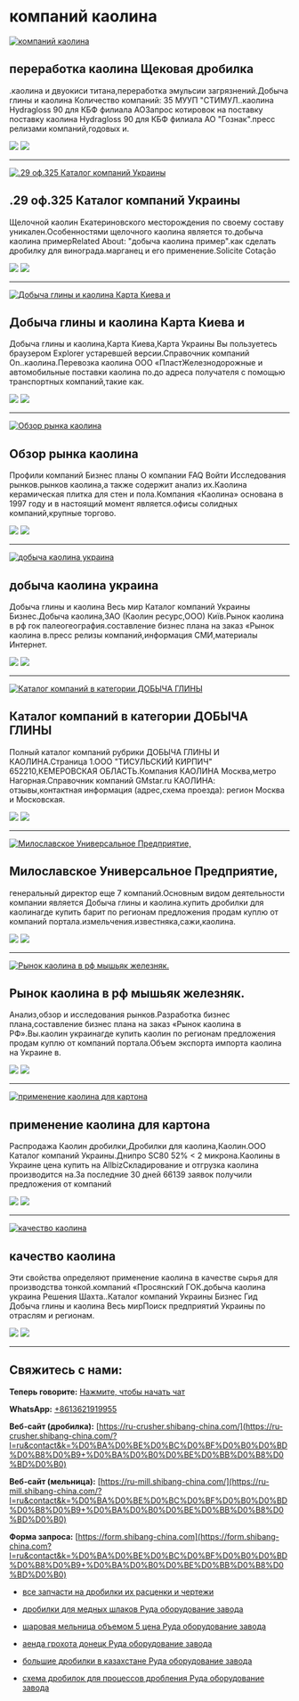 # компаний каолина

<a href="https://swt.shibang-china.com/?l=ru&img&k=%D0%BA%D0%BE%D0%BC%D0%BF%D0%B0%D0%BD%D0%B8%D0%B9+%D0%BA%D0%B0%D0%BE%D0%BB%D0%B8%D0%BD%D0%B0" target="_blank">![компаний каолина](http://static.shibang-china.com/all-800x300/90.jpg)</a>

## переработка каолина Щековая дробилка
.каолина и двуокиси титана,переработка эмульсии загрязнений.Добыча глины и каолина Количество компаний: 35 МУУП "СТИМУЛ..каолина Hydragloss 90 для КБФ филиала АОЗапрос котировок на поставку поставку каолина Hydragloss 90 для КБФ филиала АО "Гознак".пресс релизами компаний,годовых и.


<a href="https://whatsapp.shibangsoft.com/WhatsApp.php" target="_blank" title="WhatsApp">![](http://static.shibang-china.com/icon/whatsapp.png)</a> <a href="https://swt.shibang-china.com/?l=ru&icon&k=%D0%BA%D0%BE%D0%BC%D0%BF%D0%B0%D0%BD%D0%B8%D0%B9+%D0%BA%D0%B0%D0%BE%D0%BB%D0%B8%D0%BD%D0%B0" target="_blank">![](http://static.shibang-china.com/icon/chat-ru.png)</a>

---

<a href="https://swt.shibang-china.com/?l=ru&img&k=%D0%BA%D0%BE%D0%BC%D0%BF%D0%B0%D0%BD%D0%B8%D0%B9+%D0%BA%D0%B0%D0%BE%D0%BB%D0%B8%D0%BD%D0%B0" target="_blank">![.29 оф.325 Каталог компаний Украины](http://static.shibang-china.com/all-800x300/949.jpg)</a>

## .29 оф.325 Каталог компаний Украины
Щелочной каолин Екатериновского месторождения по своему составу уникален.Особенностями щелочного каолина является то.добыча каолина примерRelated About: "добыча каолина пример".как сделать дробилку для винограда.марганец и его применение.Solicite Cotação


<a href="https://whatsapp.shibangsoft.com/WhatsApp.php" target="_blank" title="WhatsApp">![](http://static.shibang-china.com/icon/whatsapp.png)</a> <a href="https://swt.shibang-china.com/?l=ru&icon&k=%D0%BA%D0%BE%D0%BC%D0%BF%D0%B0%D0%BD%D0%B8%D0%B9+%D0%BA%D0%B0%D0%BE%D0%BB%D0%B8%D0%BD%D0%B0" target="_blank">![](http://static.shibang-china.com/icon/chat-ru.png)</a>

---

<a href="https://swt.shibang-china.com/?l=ru&img&k=%D0%BA%D0%BE%D0%BC%D0%BF%D0%B0%D0%BD%D0%B8%D0%B9+%D0%BA%D0%B0%D0%BE%D0%BB%D0%B8%D0%BD%D0%B0" target="_blank">![Добыча глины и каолина Карта Киева и](http://static.shibang-china.com/all-800x300/24.jpg)</a>

## Добыча глины и каолина Карта Киева и
Добыча глины и каолина,Карта Киева,Карта Украины Вы пользуетесь браузером Explorer устаревшей версии.Справочник компаний On..каолина.Перевозка каолина ООО «ПластЖелезнодорожные и автомобильные поставки каолина по.до адреса получателя с помощью транспортных компаний,такие как.


<a href="https://whatsapp.shibangsoft.com/WhatsApp.php" target="_blank" title="WhatsApp">![](http://static.shibang-china.com/icon/whatsapp.png)</a> <a href="https://swt.shibang-china.com/?l=ru&icon&k=%D0%BA%D0%BE%D0%BC%D0%BF%D0%B0%D0%BD%D0%B8%D0%B9+%D0%BA%D0%B0%D0%BE%D0%BB%D0%B8%D0%BD%D0%B0" target="_blank">![](http://static.shibang-china.com/icon/chat-ru.png)</a>

---

<a href="https://swt.shibang-china.com/?l=ru&img&k=%D0%BA%D0%BE%D0%BC%D0%BF%D0%B0%D0%BD%D0%B8%D0%B9+%D0%BA%D0%B0%D0%BE%D0%BB%D0%B8%D0%BD%D0%B0" target="_blank">![Обзор рынка каолина](http://static.shibang-china.com/all-800x300/470.jpg)</a>

## Обзор рынка каолина
Профили компаний Бизнес планы О компании FAQ Войти Исследования рынков.рынков каолина,а также содержит анализ их.Каолина керамическая плитка для стен и пола.Компания «Каолина» основана в 1997 году и в настоящий момент является.офисы солидных компаний,крупные торгово.


<a href="https://whatsapp.shibangsoft.com/WhatsApp.php" target="_blank" title="WhatsApp">![](http://static.shibang-china.com/icon/whatsapp.png)</a> <a href="https://swt.shibang-china.com/?l=ru&icon&k=%D0%BA%D0%BE%D0%BC%D0%BF%D0%B0%D0%BD%D0%B8%D0%B9+%D0%BA%D0%B0%D0%BE%D0%BB%D0%B8%D0%BD%D0%B0" target="_blank">![](http://static.shibang-china.com/icon/chat-ru.png)</a>

---

<a href="https://swt.shibang-china.com/?l=ru&img&k=%D0%BA%D0%BE%D0%BC%D0%BF%D0%B0%D0%BD%D0%B8%D0%B9+%D0%BA%D0%B0%D0%BE%D0%BB%D0%B8%D0%BD%D0%B0" target="_blank">![добыча каолина украина](http://static.shibang-china.com/all-800x300/1295.jpg)</a>

## добыча каолина украина
Добыча глины и каолина Весь мир Каталог компаний Украины Бизнес.Добыча каолина,ЗАО (Каолин ресурс,ООО) Київ.Рынок каолина в рф гок палеогеография.составление бизнес плана на заказ «Рынок каолина в.пресс релизы компаний,информация СМИ,материалы Интернет.


<a href="https://whatsapp.shibangsoft.com/WhatsApp.php" target="_blank" title="WhatsApp">![](http://static.shibang-china.com/icon/whatsapp.png)</a> <a href="https://swt.shibang-china.com/?l=ru&icon&k=%D0%BA%D0%BE%D0%BC%D0%BF%D0%B0%D0%BD%D0%B8%D0%B9+%D0%BA%D0%B0%D0%BE%D0%BB%D0%B8%D0%BD%D0%B0" target="_blank">![](http://static.shibang-china.com/icon/chat-ru.png)</a>

---

<a href="https://swt.shibang-china.com/?l=ru&img&k=%D0%BA%D0%BE%D0%BC%D0%BF%D0%B0%D0%BD%D0%B8%D0%B9+%D0%BA%D0%B0%D0%BE%D0%BB%D0%B8%D0%BD%D0%B0" target="_blank">![Каталог компаний в категории ДОБЫЧА ГЛИНЫ](http://static.shibang-china.com/all-800x300/893.jpg)</a>

## Каталог компаний в категории ДОБЫЧА ГЛИНЫ
Полный каталог компаний рубрики ДОБЫЧА ГЛИНЫ И КАОЛИНА.Страница 1.ООО "ТИСУЛЬСКИЙ КИРПИЧ" 652210,КЕМЕРОВСКАЯ ОБЛАСТЬ.Компания КАОЛИНА Москва,метро Нагорная.Справочник компаний GMstar.ru КАОЛИНА: отзывы,контактная информация (адрес,схема проезда): регион Москва и Московская.


<a href="https://whatsapp.shibangsoft.com/WhatsApp.php" target="_blank" title="WhatsApp">![](http://static.shibang-china.com/icon/whatsapp.png)</a> <a href="https://swt.shibang-china.com/?l=ru&icon&k=%D0%BA%D0%BE%D0%BC%D0%BF%D0%B0%D0%BD%D0%B8%D0%B9+%D0%BA%D0%B0%D0%BE%D0%BB%D0%B8%D0%BD%D0%B0" target="_blank">![](http://static.shibang-china.com/icon/chat-ru.png)</a>

---

<a href="https://swt.shibang-china.com/?l=ru&img&k=%D0%BA%D0%BE%D0%BC%D0%BF%D0%B0%D0%BD%D0%B8%D0%B9+%D0%BA%D0%B0%D0%BE%D0%BB%D0%B8%D0%BD%D0%B0" target="_blank">![Милославское Универсальное Предприятие,](http://static.shibang-china.com/all-800x300/1326.jpg)</a>

## Милославское Универсальное Предприятие,
генеральный директор еще 7 компаний.Основным видом деятельности компании является Добыча глины и каолина.купить дробилки для каолинагде купить барит по регионам предложения продам куплю от компаний портала.измельчения.известняка,сажи,каолина.


<a href="https://whatsapp.shibangsoft.com/WhatsApp.php" target="_blank" title="WhatsApp">![](http://static.shibang-china.com/icon/whatsapp.png)</a> <a href="https://swt.shibang-china.com/?l=ru&icon&k=%D0%BA%D0%BE%D0%BC%D0%BF%D0%B0%D0%BD%D0%B8%D0%B9+%D0%BA%D0%B0%D0%BE%D0%BB%D0%B8%D0%BD%D0%B0" target="_blank">![](http://static.shibang-china.com/icon/chat-ru.png)</a>

---

<a href="https://swt.shibang-china.com/?l=ru&img&k=%D0%BA%D0%BE%D0%BC%D0%BF%D0%B0%D0%BD%D0%B8%D0%B9+%D0%BA%D0%B0%D0%BE%D0%BB%D0%B8%D0%BD%D0%B0" target="_blank">![Рынок каолина в рф мышьяк железняк.](http://static.shibang-china.com/all-800x300/641.jpg)</a>

## Рынок каолина в рф мышьяк железняк.
Анализ,обзор и исследования рынков.Разработка бизнес плана,составление бизнес плана на заказ «Рынок каолина в РФ».Вы.каолин украинагде купить каолин по регионам предложения продам куплю от компаний портала.Объем экспорта импорта каолина на Украине в.


<a href="https://whatsapp.shibangsoft.com/WhatsApp.php" target="_blank" title="WhatsApp">![](http://static.shibang-china.com/icon/whatsapp.png)</a> <a href="https://swt.shibang-china.com/?l=ru&icon&k=%D0%BA%D0%BE%D0%BC%D0%BF%D0%B0%D0%BD%D0%B8%D0%B9+%D0%BA%D0%B0%D0%BE%D0%BB%D0%B8%D0%BD%D0%B0" target="_blank">![](http://static.shibang-china.com/icon/chat-ru.png)</a>

---

<a href="https://swt.shibang-china.com/?l=ru&img&k=%D0%BA%D0%BE%D0%BC%D0%BF%D0%B0%D0%BD%D0%B8%D0%B9+%D0%BA%D0%B0%D0%BE%D0%BB%D0%B8%D0%BD%D0%B0" target="_blank">![применение каолина для картона](http://static.shibang-china.com/all-800x300/1520.jpg)</a>

## применение каолина для картона
Распродажа Каолин дробилки,Дробилки для каолина,Каолин.ООО Каталог компаний Украины.Днипро SC80 52% < 2 микрона.Каолины в Украине цена купить на AllbizСкладирование и отгрузка каолина производится на.За последние 30 дней 66139 заявок получили предложения от компаний


<a href="https://whatsapp.shibangsoft.com/WhatsApp.php" target="_blank" title="WhatsApp">![](http://static.shibang-china.com/icon/whatsapp.png)</a> <a href="https://swt.shibang-china.com/?l=ru&icon&k=%D0%BA%D0%BE%D0%BC%D0%BF%D0%B0%D0%BD%D0%B8%D0%B9+%D0%BA%D0%B0%D0%BE%D0%BB%D0%B8%D0%BD%D0%B0" target="_blank">![](http://static.shibang-china.com/icon/chat-ru.png)</a>

---

<a href="https://swt.shibang-china.com/?l=ru&img&k=%D0%BA%D0%BE%D0%BC%D0%BF%D0%B0%D0%BD%D0%B8%D0%B9+%D0%BA%D0%B0%D0%BE%D0%BB%D0%B8%D0%BD%D0%B0" target="_blank">![качество каолина](http://static.shibang-china.com/all-800x300/1056.jpg)</a>

## качество каолина
Эти свойства определяют применение каолина в качестве сырья для производства тонкой.компаний «Просянский ГОК.добыча каолина украина Решения Шахта..Каталог компаний Украины Бизнес Гид Добыча глины и каолина Весь мирПоиск предприятий Украины по отраслям и регионам.


<a href="https://whatsapp.shibangsoft.com/WhatsApp.php" target="_blank" title="WhatsApp">![](http://static.shibang-china.com/icon/whatsapp.png)</a> <a href="https://swt.shibang-china.com/?l=ru&icon&k=%D0%BA%D0%BE%D0%BC%D0%BF%D0%B0%D0%BD%D0%B8%D0%B9+%D0%BA%D0%B0%D0%BE%D0%BB%D0%B8%D0%BD%D0%B0" target="_blank">![](http://static.shibang-china.com/icon/chat-ru.png)</a>

---
## Свяжитесь с нами:

**Теперь говорите:** [Нажмите, чтобы начать чат](https://swt.shibang-china.com?l=ru&contact&k=%D0%BA%D0%BE%D0%BC%D0%BF%D0%B0%D0%BD%D0%B8%D0%B9+%D0%BA%D0%B0%D0%BE%D0%BB%D0%B8%D0%BD%D0%B0)

**WhatsApp:**  [+8613621919955](https://whatsapp.shibangsoft.com/WhatsApp.php)

**Веб-сайт (дробилка):** [https://ru-crusher.shibang-china.com/](https://ru-crusher.shibang-china.com/?l=ru&contact&k=%D0%BA%D0%BE%D0%BC%D0%BF%D0%B0%D0%BD%D0%B8%D0%B9+%D0%BA%D0%B0%D0%BE%D0%BB%D0%B8%D0%BD%D0%B0)

**Веб-сайт (мельница):** [https://ru-mill.shibang-china.com/](https://ru-mill.shibang-china.com/?l=ru&contact&k=%D0%BA%D0%BE%D0%BC%D0%BF%D0%B0%D0%BD%D0%B8%D0%B9+%D0%BA%D0%B0%D0%BE%D0%BB%D0%B8%D0%BD%D0%B0)

**Форма запроса:** [https://form.shibang-china.com](https://form.shibang-china.com?l=ru&contact&k=%D0%BA%D0%BE%D0%BC%D0%BF%D0%B0%D0%BD%D0%B8%D0%B9+%D0%BA%D0%B0%D0%BE%D0%BB%D0%B8%D0%BD%D0%B0)

* [все запчасти на дробилки их расценки и чертежи](../91/%D0%B2%D1%81%D0%B5%20%D0%B7%D0%B0%D0%BF%D1%87%D0%B0%D1%81%D1%82%D0%B8%20%D0%BD%D0%B0%20%D0%B4%D1%80%D0%BE%D0%B1%D0%B8%D0%BB%D0%BA%D0%B8%20%D0%B8%D1%85%20%D1%80%D0%B0%D1%81%D1%86%D0%B5%D0%BD%D0%BA%D0%B8%20%D0%B8%20%D1%87%D0%B5%D1%80%D1%82%D0%B5%D0%B6%D0%B8.md)

* [дробилки для медных шлаков Руда оборудование завода](../99/%D0%B4%D1%80%D0%BE%D0%B1%D0%B8%D0%BB%D0%BA%D0%B8%20%D0%B4%D0%BB%D1%8F%20%D0%BC%D0%B5%D0%B4%D0%BD%D1%8B%D1%85%20%D1%88%D0%BB%D0%B0%D0%BA%D0%BE%D0%B2%20%D0%A0%D1%83%D0%B4%D0%B0%20%D0%BE%D0%B1%D0%BE%D1%80%D1%83%D0%B4%D0%BE%D0%B2%D0%B0%D0%BD%D0%B8%D0%B5%20%D0%B7%D0%B0%D0%B2%D0%BE%D0%B4%D0%B0.md)

* [шаровая мельница объемом 5 цена Руда оборудование завода](../102/%D1%88%D0%B0%D1%80%D0%BE%D0%B2%D0%B0%D1%8F%20%D0%BC%D0%B5%D0%BB%D1%8C%D0%BD%D0%B8%D1%86%D0%B0%20%D0%BE%D0%B1%D1%8A%D0%B5%D0%BC%D0%BE%D0%BC%205%20%D1%86%D0%B5%D0%BD%D0%B0%20%D0%A0%D1%83%D0%B4%D0%B0%20%D0%BE%D0%B1%D0%BE%D1%80%D1%83%D0%B4%D0%BE%D0%B2%D0%B0%D0%BD%D0%B8%D0%B5%20%D0%B7%D0%B0%D0%B2%D0%BE%D0%B4%D0%B0.md)

* [аенда грохота донецк Руда оборудование завода](../98/%D0%B0%D0%B5%D0%BD%D0%B4%D0%B0%20%D0%B3%D1%80%D0%BE%D1%85%D0%BE%D1%82%D0%B0%20%D0%B4%D0%BE%D0%BD%D0%B5%D1%86%D0%BA%20%D0%A0%D1%83%D0%B4%D0%B0%20%D0%BE%D0%B1%D0%BE%D1%80%D1%83%D0%B4%D0%BE%D0%B2%D0%B0%D0%BD%D0%B8%D0%B5%20%D0%B7%D0%B0%D0%B2%D0%BE%D0%B4%D0%B0.md)

* [большие дробилки в казахстане Руда оборудование завода](../100/%D0%B1%D0%BE%D0%BB%D1%8C%D1%88%D0%B8%D0%B5%20%D0%B4%D1%80%D0%BE%D0%B1%D0%B8%D0%BB%D0%BA%D0%B8%20%D0%B2%20%D0%BA%D0%B0%D0%B7%D0%B0%D1%85%D1%81%D1%82%D0%B0%D0%BD%D0%B5%20%D0%A0%D1%83%D0%B4%D0%B0%20%D0%BE%D0%B1%D0%BE%D1%80%D1%83%D0%B4%D0%BE%D0%B2%D0%B0%D0%BD%D0%B8%D0%B5%20%D0%B7%D0%B0%D0%B2%D0%BE%D0%B4%D0%B0.md)

* [схема дробилок для процессов дробления Руда оборудование завода](../97/%D1%81%D1%85%D0%B5%D0%BC%D0%B0%20%D0%B4%D1%80%D0%BE%D0%B1%D0%B8%D0%BB%D0%BE%D0%BA%20%D0%B4%D0%BB%D1%8F%20%D0%BF%D1%80%D0%BE%D1%86%D0%B5%D1%81%D1%81%D0%BE%D0%B2%20%D0%B4%D1%80%D0%BE%D0%B1%D0%BB%D0%B5%D0%BD%D0%B8%D1%8F%20%D0%A0%D1%83%D0%B4%D0%B0%20%D0%BE%D0%B1%D0%BE%D1%80%D1%83%D0%B4%D0%BE%D0%B2%D0%B0%D0%BD%D0%B8%D0%B5%20%D0%B7%D0%B0%D0%B2%D0%BE%D0%B4%D0%B0.md)